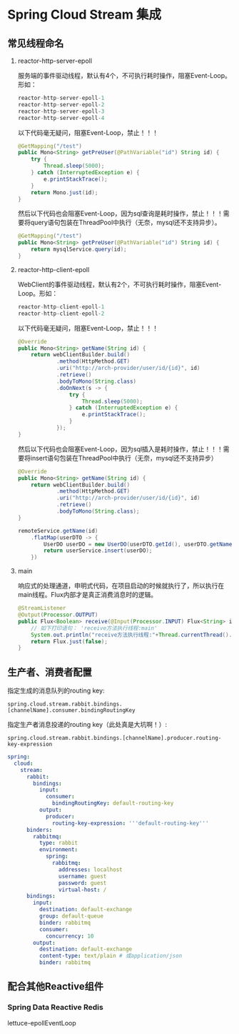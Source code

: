 # Spring Cloud Stream 集成

## 常见线程命名

1. reactor-http-server-epoll

    服务端的事件驱动线程，默认有4个，不可执行耗时操作，阻塞Event-Loop。形如：

    ```java
    reactor-http-server-epoll-1
    reactor-http-server-epoll-2
    reactor-http-server-epoll-3
    reactor-http-server-epoll-4
    ```

    以下代码毫无疑问，阻塞Event-Loop，禁止！！！

    ```java
    @GetMapping("/test")
    public Mono<String> getPreUser(@PathVariable("id") String id) {
        try {
            Thread.sleep(5000);
        } catch (InterruptedException e) {
            e.printStackTrace();
        }
        return Mono.just(id);
    }
    ```

    然后以下代码也会阻塞Event-Loop，因为sql查询是耗时操作，禁止！！！需要将query语句包装在ThreadPool中执行（无奈，mysql还不支持异步）。

    ```java
    @GetMapping("/test")
    public Mono<String> getPreUser(@PathVariable("id") String id) {
        return mysqlService.query(id);
    }
    ```

2. reactor-http-client-epoll

    WebClient的事件驱动线程，默认有2个，不可执行耗时操作，阻塞Event-Loop。形如：

    ```java
    reactor-http-client-epoll-1
    reactor-http-client-epoll-2
    ```

    以下代码毫无疑问，阻塞Event-Loop，禁止！！！

    ```java
    @Override
    public Mono<String> getName(String id) {
        return webClientBuilder.build()
                .method(HttpMethod.GET)
                .uri("http://arch-provider/user/id/{id}", id)
                .retrieve()
                .bodyToMono(String.class)
                .doOnNext(s -> {
                    try {
                        Thread.sleep(5000);
                    } catch (InterruptedException e) {
                        e.printStackTrace();
                    }
                });
    }
    ```

    然后以下代码也会阻塞Event-Loop，因为sql插入是耗时操作，禁止！！！需要将insert语句包装在ThreadPool中执行（无奈，mysql还不支持异步）

    ```java
    @Override
    public Mono<String> getName(String id) {
        return webClientBuilder.build()
                .method(HttpMethod.GET)
                .uri("http://arch-provider/user/id/{id}", id)
                .retrieve()
                .bodyToMono(String.class);
    }

    remoteService.getName(id)
        .flatMap(userDTO -> {
            UserDO userDO = new UserDO(userDTO.getId(), userDTO.getName());
            return userService.insert(userDO);
        })
    ```

3. main

    响应式的处理通道，申明式代码，在项目启动的时候就执行了，所以执行在main线程。Flux内部才是真正消费消息时的逻辑。

    ```java
    @StreamListener
    @Output(Processor.OUTPUT)
    public Flux<Boolean> receive(@Input(Processor.INPUT) Flux<String> input) {
        // 如下打印语句： 'receive方法执行线程:main'
        System.out.println("receive方法执行线程:"+Thread.currentThread().getName());
        return Flux.just(false);
    }
    ```

## 生产者、消费者配置

指定生成的消息队列的routing key:

```spring.cloud.stream.rabbit.bindings.[channelName].consumer.bindingRoutingKey```

指定生产者消息投递的routing key（此处真是大坑啊！）:

```spring.cloud.stream.rabbit.bindings.[channelName].producer.routing-key-expression```


```yml
spring:
  cloud:
    stream:
      rabbit:
        bindings:
          input:
            consumer:
              bindingRoutingKey: default-routing-key
          output:
            producer:
              routing-key-expression: '''default-routing-key'''
      binders:
        rabbitmq:
          type: rabbit
          environment:
            spring:
              rabbitmq:
                addresses: localhost
                username: guest
                password: guest
                virtual-host: /
      bindings:
        input:
          destination: default-exchange
          group: default-queue
          binder: rabbitmq
          consumer:
            concurrency: 10
        output:
          destination: default-exchange
          content-type: text/plain # 或application/json
          binder: rabbitmq
```

## 配合其他Reactive组件

### Spring Data Reactive Redis

lettuce-epollEventLoop